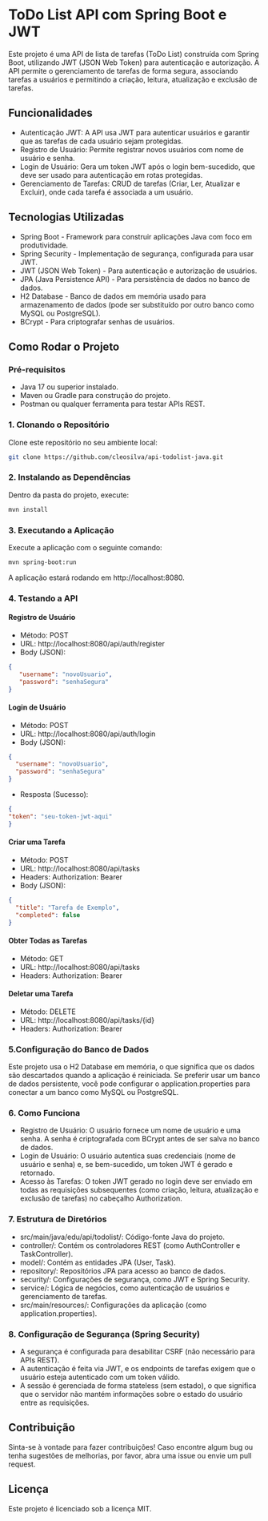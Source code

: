 # ToDo List API com Spring Boot e JWT
Este projeto é uma API de lista de tarefas (ToDo List) construída com Spring Boot, utilizando JWT (JSON Web Token) para autenticação e autorização. A API permite o gerenciamento de tarefas de forma segura, associando tarefas a usuários e permitindo a criação, leitura, atualização e exclusão de tarefas.

## Funcionalidades
* Autenticação JWT: A API usa JWT para autenticar usuários e garantir que as tarefas de cada usuário sejam protegidas.
* Registro de Usuário: Permite registrar novos usuários com nome de usuário e senha.
* Login de Usuário: Gera um token JWT após o login bem-sucedido, que deve ser usado para autenticação em rotas protegidas.
* Gerenciamento de Tarefas: CRUD de tarefas (Criar, Ler, Atualizar e Excluir), onde cada tarefa é associada a um usuário.

## Tecnologias Utilizadas
* Spring Boot - Framework para construir aplicações Java com foco em produtividade.
* Spring Security - Implementação de segurança, configurada para usar JWT.
* JWT (JSON Web Token) - Para autenticação e autorização de usuários.
* JPA (Java Persistence API) - Para persistência de dados no banco de dados.
* H2 Database - Banco de dados em memória usado para armazenamento de dados (pode ser substituído por outro banco como MySQL ou PostgreSQL).
* BCrypt - Para criptografar senhas de usuários.

## Como Rodar o Projeto
### Pré-requisitos
* Java 17 ou superior instalado.
* Maven ou Gradle para construção do projeto.
* Postman ou qualquer ferramenta para testar APIs REST.

### 1. Clonando o Repositório
Clone este repositório no seu ambiente local:

```bash
git clone https://github.com/cleosilva/api-todolist-java.git
```
### 2. Instalando as Dependências
Dentro da pasta do projeto, execute:

```bash
mvn install
```
### 3. Executando a Aplicação
Execute a aplicação com o seguinte comando:

```bash
mvn spring-boot:run
````
A aplicação estará rodando em http://localhost:8080.

### 4. Testando a API
#### Registro de Usuário
* Método: POST
* URL: http://localhost:8080/api/auth/register
* Body (JSON):
```json
{
   "username": "novoUsuario",
   "password": "senhaSegura"
}
```
#### Login de Usuário
* Método: POST
* URL: http://localhost:8080/api/auth/login
* Body (JSON):

```json
{
  "username": "novoUsuario",
  "password": "senhaSegura"
}
```` 
* Resposta (Sucesso):

````json
{
"token": "seu-token-jwt-aqui"
}
````
#### Criar uma Tarefa
* Método: POST
* URL: http://localhost:8080/api/tasks
* Headers: Authorization: Bearer <seu-token-jwt-aqui>
* Body (JSON):
````json
{
  "title": "Tarefa de Exemplo",
  "completed": false
}
````
#### Obter Todas as Tarefas
* Método: GET
* URL: http://localhost:8080/api/tasks
* Headers: Authorization: Bearer <seu-token-jwt-aqui>

#### Deletar uma Tarefa
* Método: DELETE
* URL: http://localhost:8080/api/tasks/{id}
* Headers: Authorization: Bearer <seu-token-jwt-aqui>

### 5.Configuração do Banco de Dados
Este projeto usa o H2 Database em memória, o que significa que os dados são descartados quando a aplicação é reiniciada. Se preferir usar um banco de dados persistente, você pode configurar o application.properties para conectar a um banco como MySQL ou PostgreSQL.

### 6. Como Funciona
* Registro de Usuário: O usuário fornece um nome de usuário e uma senha. A senha é criptografada com BCrypt antes de ser salva no banco de dados.
* Login de Usuário: O usuário autentica suas credenciais (nome de usuário e senha) e, se bem-sucedido, um token JWT é gerado e retornado.
* Acesso às Tarefas: O token JWT gerado no login deve ser enviado em todas as requisições subsequentes (como criação, leitura, atualização e exclusão de tarefas) no cabeçalho Authorization.

### 7. Estrutura de Diretórios
* src/main/java/edu/api/todolist/: Código-fonte Java do projeto.
* controller/: Contém os controladores REST (como AuthController e TaskController).
* model/: Contém as entidades JPA (User, Task).
* repository/: Repositórios JPA para acesso ao banco de dados.
* security/: Configurações de segurança, como JWT e Spring Security.
* service/: Lógica de negócios, como autenticação de usuários e gerenciamento de tarefas.
* src/main/resources/: Configurações da aplicação (como application.properties).

### 8. Configuração de Segurança (Spring Security)
* A segurança é configurada para desabilitar CSRF (não necessário para APIs REST).
* A autenticação é feita via JWT, e os endpoints de tarefas exigem que o usuário esteja autenticado com um token válido.
* A sessão é gerenciada de forma stateless (sem estado), o que significa que o servidor não mantém informações sobre o estado do usuário entre as requisições.

## Contribuição
Sinta-se à vontade para fazer contribuições! Caso encontre algum bug ou tenha sugestões de melhorias, por favor, abra uma issue ou envie um pull request.

## Licença
Este projeto é licenciado sob a licença MIT. 